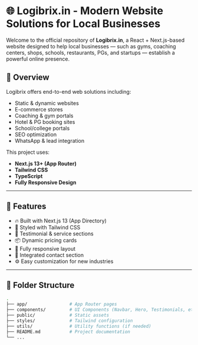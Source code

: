 # 🌐 Logibrix.in - Modern Website Solutions for Local Businesses

Welcome to the official repository of **Logibrix.in**, a React + Next.js-based website designed to help local businesses — such as gyms, coaching centers, shops, schools, restaurants, PGs, and startups — establish a powerful online presence.

## 🚀 Overview

Logibrix offers end-to-end web solutions including:

- Static & dynamic websites
- E-commerce stores
- Coaching & gym portals
- Hotel & PG booking sites
- School/college portals
- SEO optimization
- WhatsApp & lead integration

This project uses:

- **Next.js 13+ (App Router)**
- **Tailwind CSS**
- **TypeScript**
- **Fully Responsive Design**

---

## 🧩 Features

- 🔥 Built with Next.js 13 (App Directory)
- 🎨 Styled with Tailwind CSS
- 💬 Testimonial & service sections
- 📦 Dynamic pricing cards
- 📱 Fully responsive layout
- 📧 Integrated contact section
- ⚙️ Easy customization for new industries

---

## 📁 Folder Structure

```bash
.
├── app/                # App Router pages
├── components/         # UI Components (Navbar, Hero, Testimonials, etc.)
├── public/             # Static assets
├── styles/             # Tailwind configuration
├── utils/              # Utility functions (if needed)
├── README.md           # Project documentation
└── ...
```
